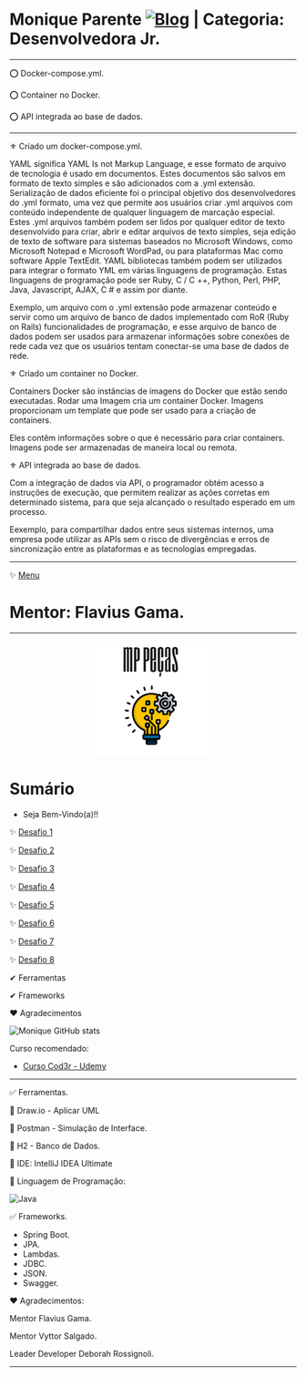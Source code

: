 # Monique Parente [![Blog](https://img.shields.io/badge/LinkedIn-0077B5?style=for-the-badge&logo=linkedin&logoColor=white)](https://www.linkedin.com/in/monique13/) | Categoria: Desenvolvedora Jr. 

______________________________________________________________________________________________________________________________________________________________________________

⭕ Docker-compose.yml.

⭕ Container no Docker.

⭕ API integrada ao base de dados.
_______________________________________________________________________________________________________________________________________________________________________________

⚜ Criado um docker-compose.yml.

YAML significa YAML Is not Markup Language, e esse formato de arquivo de tecnologia é usado em documentos. 
Estes documentos são salvos em formato de texto simples e são adicionados com a .yml extensão. Serialização de dados eficiente foi o principal objetivo dos desenvolvedores do .yml formato, uma vez que permite aos usuários criar .yml arquivos com conteúdo independente de qualquer linguagem de marcação especial. Estes .yml arquivos também podem ser lidos por qualquer editor de texto desenvolvido para criar, abrir e editar arquivos de texto simples, seja edição de texto de software para sistemas baseados no Microsoft Windows, como Microsoft Notepad e Microsoft WordPad, ou para plataformas Mac como software Apple TextEdit. YAML bibliotecas também podem ser utilizados para integrar o formato YML em várias linguagens de programação. Estas linguagens de programação pode ser Ruby, C / C ++, Python, Perl, PHP, Java, Javascript, AJAX, C # e assim por diante. 

Exemplo, um arquivo com o .yml extensão pode armazenar conteúdo e servir como um arquivo de banco de dados implementado com RoR (Ruby on Rails) funcionalidades de programação, e esse arquivo de banco de dados podem ser usados para armazenar informações sobre conexões de rede cada vez que os usuários tentam conectar-se uma base de dados de rede.

⚜ Criado um container no Docker.

Containers Docker são instâncias de imagens do Docker que estão sendo executadas. Rodar uma Imagem cria um container Docker. Imagens proporcionam um template que pode ser usado para a criação de containers.

Eles contêm informações sobre o que é necessário para criar containers. Imagens pode ser armazenadas de maneira local ou remota.


⚜ API integrada ao base de dados.

Com a integração de dados via API, o programador obtém acesso a instruções de execução, que permitem realizar as ações corretas em determinado sistema, para que seja alcançado o resultado esperado em um processo.

Eexemplo, para compartilhar dados entre seus sistemas internos, uma empresa pode utilizar as APIs sem o risco de divergências e erros de sincronização entre as plataformas e as tecnologias empregadas.
_______________________________________________________________________________________________________________________________________________________________________________
✨ [Menu](https://github.com/MoniqueParente/DesafiosBecaMoniqueParente/blob/main/README.md)<br/>

# Mentor: Flavius Gama.

______________________________________________________________________________________________________________________________________________________________________________

<p align="center">
  <img src="MPPECASLOGO.png" />
</p>

# Sumário

* Seja Bem-Vindo(a)!!

✨ [Desafio 1](https://github.com/MoniqueParente/DesafiosBecaMoniqueParente/blob/Desafio1/README.md)<br/>

✨ [Desafio 2](https://github.com/MoniqueParente/DesafiosBecaMoniqueParente/blob/Desafio2/README.md)<br/>

✨ [Desafio 3](https://github.com/MoniqueParente/DesafiosBecaMoniqueParente/blob/Desafio3/README.md)<br/>

✨ [Desafio 4](https://github.com/MoniqueParente/DesafiosBecaMoniqueParente/blob/Desafio4/README.md)<br/>

✨ [Desafio 5](https://github.com/MoniqueParente/DesafiosBecaMoniqueParente/blob/Desafio5/README.md)<br/>

✨ [Desafio 6](https://github.com/MoniqueParente/DesafiosBecaMoniqueParente/blob/Desafio6/README.md)<br/>

✨ [Desafio 7](https://github.com/MoniqueParente/DesafiosBecaMoniqueParente/blob/Desafio7/README.md)<br/>

✨ [Desafio 8](https://github.com/MoniqueParente/DesafiosBecaMoniqueParente/blob/Desafio8/README.md)<br/>

✔ Ferramentas

✔ Frameworks

❤ Agradecimentos

![Monique GitHub stats](https://github-readme-stats.vercel.app/api?username=MoniqueParente&show_icons=true&theme=radical)

Curso recomendado: 

- [Curso Cod3r - Udemy](https://nttdatalearn.udemy.com/course/fundamentos-de-programacao-com-java/learn/lecture/5740792#announcements)<br/>

______________________________________________________________________________________________________________________________________________________________________________

✅ Ferramentas.

📌 Draw.io - Aplicar UML

📌 Postman - Simulação de Interface.

📌 H2 - Banco de Dados.

📌 IDE: IntelliJ IDEA Ultimate

📌 Linguagem de Programação: 
<div style="display: inline_block">
<img alt="Java" src="https://img.shields.io/badge/Java-ED8B00?style=for-the-badge&logo=java&logoColor=white" />
  
✅ Frameworks.

* Spring Boot. 
* JPA.
* Lambdas.
* JDBC.
* JSON.
* Swagger.
  
❤ Agradecimentos:
  
Mentor Flavius Gama.
  
Mentor Vyttor Salgado.
  
Leader Developer Deborah Rossignoli.
______________________________________________________________________________________________________________________________________________________________________________

